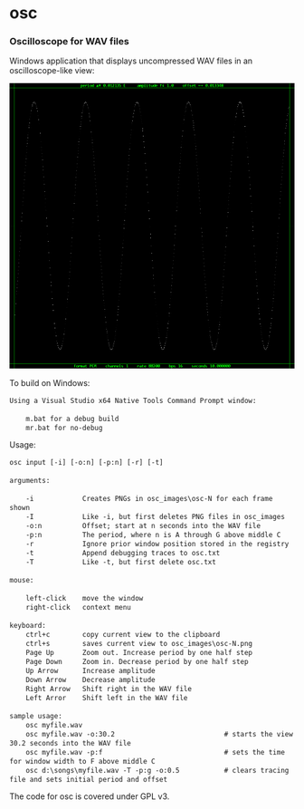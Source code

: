 # osc
### Oscilloscope for WAV files

Windows application that displays uncompressed WAV files in an oscilloscope-like view:

![OSC Screenshot](osc-0.png)

To build on Windows:

    Using a Visual Studio x64 Native Tools Command Prompt window:
    
        m.bat for a debug build
        mr.bat for no-debug
    
Usage:
    
    osc input [-i] [-o:n] [-p:n] [-r] [-t]
    
    arguments:
        
        -i            Creates PNGs in osc_images\osc-N for each frame shown
        -I            Like -i, but first deletes PNG files in osc_images
        -o:n          Offset; start at n seconds into the WAV file
        -p:n          The period, where n is A through G above middle C
        -r            Ignore prior window position stored in the registry
        -t            Append debugging traces to osc.txt
        -T            Like -t, but first delete osc.txt
        
    mouse:
    
        left-click    move the window
        right-click   context menu
        
    keyboard:
        ctrl+c        copy current view to the clipboard
        ctrl+s        saves current view to osc_images\osc-N.png
        Page Up       Zoom out. Increase period by one half step
        Page Down     Zoom in. Decrease period by one half step
        Up Arrow      Increase amplitude
        Down Arrow    Decrease amplitude
        Right Arrow   Shift right in the WAV file
        Left Arror    Shift left in the WAV file
        
    sample usage:
        osc myfile.wav
        osc myfile.wav -o:30.2                           # starts the view 30.2 seconds into the WAV file
        osc myfile.wav -p:f                              # sets the time for window width to F above middle C
        osc d:\songs\myfile.wav -T -p:g -o:0.5           # clears tracing file and sets initial period and offset
            
The code for osc is covered under GPL v3.
